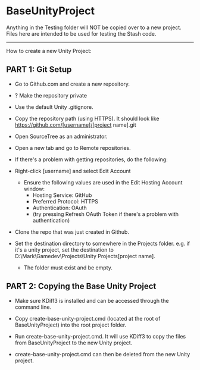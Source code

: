# BaseUnityProject

Anything in the Testing folder will NOT be copied over to a new project.  Files here are intended to be used for testing the Stash code.

-------------------------------------------------------------------

How to create a new Unity Project:

## PART 1: Git Setup

* Go to Github.com and create a new repository.

* ? Make the repository private
* Use the default Unity .gitignore.

* Copy the repository path (using HTTPS).  It should look like https://github.com/[username]/[project name].git

* Open SourceTree as an administrator.

* Open a new tab and go to Remote repositories.

* If there's a problem with getting repositories, do the following:
* Right-click [username] and select Edit Account	
	* Ensure the following values are used in the Edit Hosting Account window:
		* Hosting Service: GitHub
		* Preferred Protocol: HTTPS
		* Authentication: OAuth
		* (try pressing Refresh OAuth Token if there's a problem with authentication)

* Clone the repo that was just created in Github.

* Set the destination directory to somewhere in the Projects folder.  e.g. if it's a unity project, set the destination to D:\Mark\Gamedev\Projects\Unity Projects\[project name].
	* The folder must exist and be empty.

## PART 2: Copying the Base Unity Project

* Make sure KDiff3 is installed and can be accessed through the command line.

* Copy create-base-unity-project.cmd (located at the root of BaseUnityProject) into the root project folder.

* Run create-base-unity-project.cmd.  It will use KDiff3 to copy the files from BaseUnityProject to the new Unity project.

- create-base-unity-project.cmd can then be deleted from the new Unity project.
